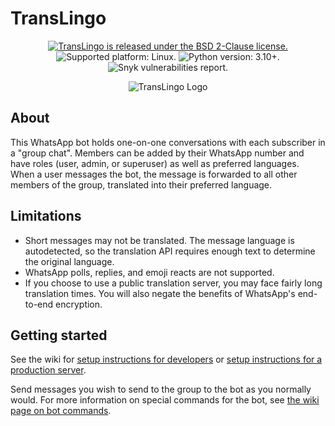 # TransLingo

<p align="center">
  <a href="https://github.com/hkcountryman/capstone-bot/blob/main/LICENSE.md">
    <img src="https://img.shields.io/badge/license-BSD-blue.svg" alt="TransLingo is released under the BSD 2-Clause license." />
  </a>
  <img src="https://img.shields.io/badge/platform-linux-blue" alt="Supported platform: Linux." />
  <img src="https://img.shields.io/badge/python-%5E3.10-blue" alt="Python version: 3.10+." />
  <img src="https://img.shields.io/badge/vulnerabilities-2-important" alt="Snyk vulnerabilities report." />
</p>

<div style="text-align: center;">
    <img src="https://user-images.githubusercontent.com/62478826/233721919-cdcd0502-8a07-4554-9e5b-08cc173e36e3.png" alt="TransLingo Logo">
</div>

## About

This WhatsApp bot holds one-on-one conversations with each subscriber in a "group chat". Members can be added by their WhatsApp number and have roles (user, admin, or superuser) as well as preferred languages. When a user messages the bot, the message is forwarded to all other members of the group, translated into their preferred language.

## Limitations

- Short messages may not be translated. The message language is autodetected, so the translation API requires enough text to determine the original language.
- WhatsApp polls, replies, and emoji reacts are not supported.
- If you choose to use a public translation server, you may face fairly long translation times. You will also negate the benefits of WhatsApp's end-to-end encryption.

## Getting started

See the wiki for [setup instructions for developers](https://github.com/hkcountryman/capstone-bot/wiki/Setup-instructions-for-developers) or [setup instructions for a production server](https://github.com/hkcountryman/capstone-bot/wiki/Setup-instructions-for-a-production-server).

Send messages you wish to send to the group to the bot as you normally would. For more information on special commands for the bot, see [the wiki page on bot commands](https://github.com/hkcountryman/capstone-bot/wiki/Bot-commands).
